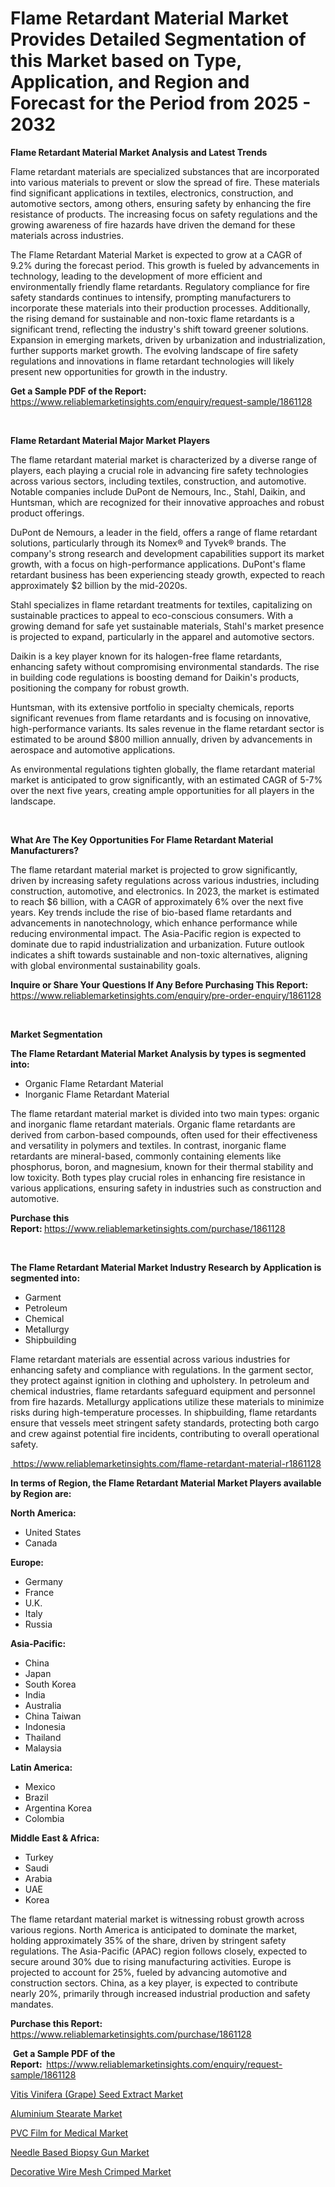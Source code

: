 <p><h1>Flame Retardant Material Market Provides Detailed Segmentation of this Market based on Type, Application, and Region and Forecast for the Period from 2025 - 2032</h1></p><p><strong>Flame Retardant Material Market Analysis and Latest Trends</strong></p>
<p><p>Flame retardant materials are specialized substances that are incorporated into various materials to prevent or slow the spread of fire. These materials find significant applications in textiles, electronics, construction, and automotive sectors, among others, ensuring safety by enhancing the fire resistance of products. The increasing focus on safety regulations and the growing awareness of fire hazards have driven the demand for these materials across industries.</p><p>The Flame Retardant Material Market is expected to grow at a CAGR of 9.2% during the forecast period. This growth is fueled by advancements in technology, leading to the development of more efficient and environmentally friendly flame retardants. Regulatory compliance for fire safety standards continues to intensify, prompting manufacturers to incorporate these materials into their production processes. Additionally, the rising demand for sustainable and non-toxic flame retardants is a significant trend, reflecting the industry's shift toward greener solutions. Expansion in emerging markets, driven by urbanization and industrialization, further supports market growth. The evolving landscape of fire safety regulations and innovations in flame retardant technologies will likely present new opportunities for growth in the industry.</p></p>
<p><strong>Get a Sample PDF of the Report:&nbsp;</strong> <a href="https://www.reliablemarketinsights.com/enquiry/request-sample/1861128?utm_campaign=2012&utm_medium=2&utm_source=Github&utm_content=ia&utm_term=31012025&utm_id=flame-retardant-material">https://www.reliablemarketinsights.com/enquiry/request-sample/1861128</a></p>
<p>&nbsp;</p>
<p><strong>Flame Retardant Material Major Market Players</strong></p>
<p><p>The flame retardant material market is characterized by a diverse range of players, each playing a crucial role in advancing fire safety technologies across various sectors, including textiles, construction, and automotive. Notable companies include DuPont de Nemours, Inc., Stahl, Daikin, and Huntsman, which are recognized for their innovative approaches and robust product offerings.</p><p>DuPont de Nemours, a leader in the field, offers a range of flame retardant solutions, particularly through its Nomex® and Tyvek® brands. The company's strong research and development capabilities support its market growth, with a focus on high-performance applications. DuPont's flame retardant business has been experiencing steady growth, expected to reach approximately $2 billion by the mid-2020s.</p><p>Stahl specializes in flame retardant treatments for textiles, capitalizing on sustainable practices to appeal to eco-conscious consumers. With a growing demand for safe yet sustainable materials, Stahl's market presence is projected to expand, particularly in the apparel and automotive sectors.</p><p>Daikin is a key player known for its halogen-free flame retardants, enhancing safety without compromising environmental standards. The rise in building code regulations is boosting demand for Daikin's products, positioning the company for robust growth.</p><p>Huntsman, with its extensive portfolio in specialty chemicals, reports significant revenues from flame retardants and is focusing on innovative, high-performance variants. Its sales revenue in the flame retardant sector is estimated to be around $800 million annually, driven by advancements in aerospace and automotive applications.</p><p>As environmental regulations tighten globally, the flame retardant material market is anticipated to grow significantly, with an estimated CAGR of 5-7% over the next five years, creating ample opportunities for all players in the landscape.</p></p>
<p>&nbsp;</p>
<p><strong>What Are The Key Opportunities For Flame Retardant Material Manufacturers?</strong></p>
<p><p>The flame retardant material market is projected to grow significantly, driven by increasing safety regulations across various industries, including construction, automotive, and electronics. In 2023, the market is estimated to reach $6 billion, with a CAGR of approximately 6% over the next five years. Key trends include the rise of bio-based flame retardants and advancements in nanotechnology, which enhance performance while reducing environmental impact. The Asia-Pacific region is expected to dominate due to rapid industrialization and urbanization. Future outlook indicates a shift towards sustainable and non-toxic alternatives, aligning with global environmental sustainability goals.</p></p>
<p><strong>Inquire or Share Your Questions If Any Before Purchasing This Report:</strong> <a href="https://www.reliablemarketinsights.com/enquiry/pre-order-enquiry/1861128?utm_campaign=2012&utm_medium=2&utm_source=Github&utm_content=ia&utm_term=31012025&utm_id=flame-retardant-material">https://www.reliablemarketinsights.com/enquiry/pre-order-enquiry/1861128</a></p>
<p>&nbsp;</p>
<p><strong>Market Segmentation</strong></p>
<p><strong>The Flame Retardant Material Market Analysis by types is segmented into:</strong></p>
<p><ul><li>Organic Flame Retardant Material</li><li>Inorganic Flame Retardant Material</li></ul></p>
<p><p>The flame retardant material market is divided into two main types: organic and inorganic flame retardant materials. Organic flame retardants are derived from carbon-based compounds, often used for their effectiveness and versatility in polymers and textiles. In contrast, inorganic flame retardants are mineral-based, commonly containing elements like phosphorus, boron, and magnesium, known for their thermal stability and low toxicity. Both types play crucial roles in enhancing fire resistance in various applications, ensuring safety in industries such as construction and automotive.</p></p>
<p><strong>Purchase this Report:&nbsp;</strong><a href="https://www.reliablemarketinsights.com/purchase/1861128?utm_campaign=2012&utm_medium=2&utm_source=Github&utm_content=ia&utm_term=31012025&utm_id=flame-retardant-material">https://www.reliablemarketinsights.com/purchase/1861128</a></p>
<p>&nbsp;</p>
<p><strong>The Flame Retardant Material Market Industry Research by Application is segmented into:</strong></p>
<p><ul><li>Garment</li><li>Petroleum</li><li>Chemical</li><li>Metallurgy</li><li>Shipbuilding</li></ul></p>
<p><p>Flame retardant materials are essential across various industries for enhancing safety and compliance with regulations. In the garment sector, they protect against ignition in clothing and upholstery. In petroleum and chemical industries, flame retardants safeguard equipment and personnel from fire hazards. Metallurgy applications utilize these materials to minimize risks during high-temperature processes. In shipbuilding, flame retardants ensure that vessels meet stringent safety standards, protecting both cargo and crew against potential fire incidents, contributing to overall operational safety.</p></p>
<p><a href="https://www.reliablemarketinsights.com/flame-retardant-material-r1861128?utm_campaign=2012&utm_medium=2&utm_source=Github&utm_content=ia&utm_term=31012025&utm_id=flame-retardant-material">&nbsp;https://www.reliablemarketinsights.com/flame-retardant-material-r1861128</a></p>
<p><strong>In terms of Region, the Flame Retardant Material Market Players available by Region are:</strong></p>
<p>
    <p> <strong> North America: </strong>
        <ul>
            <li>United States</li>
            <li>Canada</li>
        </ul>
        </p> 
    <p> <strong> Europe: </strong>
        <ul>
            <li>Germany</li>
            <li>France</li>
            <li>U.K.</li>
            <li>Italy</li>
            <li>Russia</li>
        </ul>
        </p> 
    <p> <strong> Asia-Pacific: </strong>
        <ul>
            <li>China</li>
            <li>Japan</li>
            <li>South Korea</li>
            <li>India</li>
            <li>Australia</li>
            <li>China Taiwan</li>
            <li>Indonesia</li>
            <li>Thailand</li>
            <li>Malaysia</li>
        </ul>
        </p> 
    <p> <strong> Latin America: </strong>
        <ul>
            <li>Mexico</li>
            <li>Brazil</li>
            <li>Argentina Korea</li>
            <li>Colombia</li>
        </ul>
        </p> 
    <p> <strong> Middle East & Africa: </strong>
        <ul>
            <li>Turkey</li>
            <li>Saudi</li>
            <li>Arabia</li>
            <li>UAE</li>
            <li>Korea</li>
        </ul>
    </p>
    </p>
<p><p>The flame retardant material market is witnessing robust growth across various regions. North America is anticipated to dominate the market, holding approximately 35% of the share, driven by stringent safety regulations. The Asia-Pacific (APAC) region follows closely, expected to secure around 30% due to rising manufacturing activities. Europe is projected to account for 25%, fueled by advancing automotive and construction sectors. China, as a key player, is expected to contribute nearly 20%, primarily through increased industrial production and safety mandates.</p></p>
<p><strong>Purchase this Report: </strong><a href="https://www.reliablemarketinsights.com/purchase/1861128?utm_campaign=2012&utm_medium=2&utm_source=Github&utm_content=ia&utm_term=31012025&utm_id=flame-retardant-material">https://www.reliablemarketinsights.com/purchase/1861128</a></p>
<p>&nbsp;<strong>Get a Sample PDF of the Report:&nbsp;&nbsp;</strong><a href="https://www.reliablemarketinsights.com/enquiry/request-sample/1861128?utm_campaign=2012&utm_medium=2&utm_source=Github&utm_content=ia&utm_term=31012025&utm_id=flame-retardant-material">https://www.reliablemarketinsights.com/enquiry/request-sample/1861128</a></p>
<p><strong></strong></p>
<p><p><a href="https://www.linkedin.com/pulse/global-vitis-vinifera-grape-seed-extract-market-analysis-onmarkets-iqtjc?utm_campaign=2012&utm_medium=2&utm_source=Github&utm_content=ia&utm_term=31012025&utm_id=flame-retardant-material">Vitis Vinifera (Grape) Seed Extract Market</a></p><p><a href="https://www.linkedin.com/pulse/in-depth-analysis-aluminium-stearate-market-trends-growth-jigne?utm_campaign=2012&utm_medium=2&utm_source=Github&utm_content=ia&utm_term=31012025&utm_id=flame-retardant-material">Aluminium Stearate Market</a></p><p><a href="https://www.linkedin.com/pulse/pvc-film-medical-market-analysis-report-provides-trend-insights-pnt1e?utm_campaign=2012&utm_medium=2&utm_source=Github&utm_content=ia&utm_term=31012025&utm_id=flame-retardant-material">PVC Film for Medical Market</a></p><p><a href="https://www.linkedin.com/pulse/needle-based-biopsy-gun-market-trends-assessmentthe-markets-ldfgc?utm_campaign=2012&utm_medium=2&utm_source=Github&utm_content=ia&utm_term=31012025&utm_id=flame-retardant-material">Needle Based Biopsy Gun Market</a></p><p><a href="https://www.linkedin.com/pulse/thorough-analysis-decorative-wire-mesh-crimped-market-a5yef?utm_campaign=2012&utm_medium=2&utm_source=Github&utm_content=ia&utm_term=31012025&utm_id=flame-retardant-material">Decorative Wire Mesh Crimped Market</a></p></p>